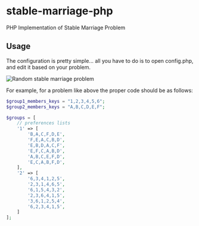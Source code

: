 # stable-marriage-php

PHP Implementation of Stable Marriage Problem

## Usage

The configuration is pretty simple... all you have to do is to open config.php, and edit it based on your problem.

![Random stable marriage problem](https://i.ibb.co/whjMz0K/Screen-Shot-2020-04-07-at-8-37-44-AM.png)

For example, for a problem like above the proper code should be as follows:

```php
$group1_members_keys = "1,2,3,4,5,6";
$group2_members_keys = "A,B,C,D,E,F";

$groups = [
    // preferences lists
    '1' => [
        'B,A,C,F,D,E',
        'F,E,A,C,B,D',
        'E,B,D,A,C,F',
        'E,F,C,A,B,D',
        'A,B,C,E,F,D',
        'E,C,A,B,F,D',
    ],
    '2' => [
        '6,3,4,1,2,5',
        '2,3,1,4,6,5',
        '6,1,5,4,3,2',
        '2,3,6,4,1,5',
        '3,6,1,2,5,4',
        '6,2,3,4,1,5',
    ]
];
```
